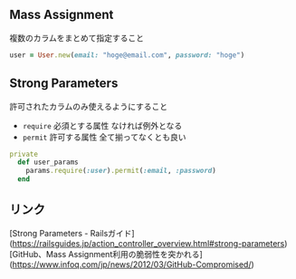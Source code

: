 ## Mass Assignment
複数のカラムをまとめて指定すること

``` user_controller.rb
user = User.new(email: "hoge@email.com", password: "hoge")
```

## Strong Parameters
許可されたカラムのみ使えるようにすること

* `require` 必須とする属性 なければ例外となる
* `permit` 許可する属性 全て揃ってなくとも良い

``` user_controller.rb
private
  def user_params
    params.require(:user).permit(:email, :password)
  end
```

## リンク
[Strong Parameters - Railsガイド] (https://railsguides.jp/action_controller_overview.html#strong-parameters)
[GitHub、Mass Assignment利用の脆弱性を突かれる] (https://www.infoq.com/jp/news/2012/03/GitHub-Compromised/)
